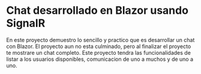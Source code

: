 # Chat desarrollado en Blazor usando SignalR
En este proyecto demuestro lo sencillo y practico que es desarrollar un chat con Blazor. 
El proyecto aun no esta culminado, pero al finalizar el proyecto te mostrare un chat completo.
Este proyecto tendra las funcionalidades de listar a los usuarios disponibles, comunicacion de uno a muchos y de uno a uno.


